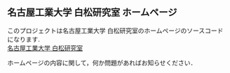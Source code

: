 名古屋工業大学 白松研究室 ホームページ
---

このプロジェクトは名古屋工業大学 白松研究室のホームページのソースコードになります.  
[名古屋工業大学 白松研究室](http://www.srmt.nitech.ac.jp)  

ホームページの内容に関して，何か問題があればお知らせください．
